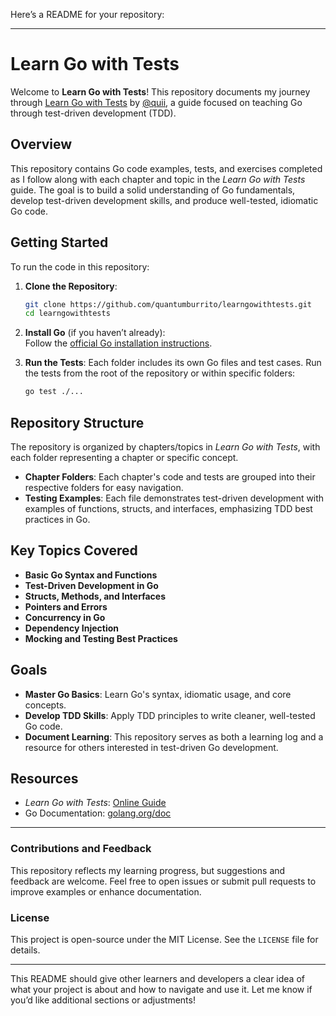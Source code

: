 Here’s a README for your repository:

---

# Learn Go with Tests

Welcome to **Learn Go with Tests**! This repository documents my journey through [Learn Go with Tests](https://quii.gitbook.io/learn-go-with-tests) by [@quii](https://github.com/quii), a guide focused on teaching Go through test-driven development (TDD).

## Overview

This repository contains Go code examples, tests, and exercises completed as I follow along with each chapter and topic in the *Learn Go with Tests* guide. The goal is to build a solid understanding of Go fundamentals, develop test-driven development skills, and produce well-tested, idiomatic Go code.

## Getting Started

To run the code in this repository:

1. **Clone the Repository**:
   ```bash
   git clone https://github.com/quantumburrito/learngowithtests.git
   cd learngowithtests
   ```

2. **Install Go** (if you haven’t already):  
   Follow the [official Go installation instructions](https://golang.org/doc/install).

3. **Run the Tests**:
   Each folder includes its own Go files and test cases. Run the tests from the root of the repository or within specific folders:
   ```bash
   go test ./...
   ```

## Repository Structure

The repository is organized by chapters/topics in *Learn Go with Tests*, with each folder representing a chapter or specific concept.

- **Chapter Folders**: Each chapter's code and tests are grouped into their respective folders for easy navigation.
- **Testing Examples**: Each file demonstrates test-driven development with examples of functions, structs, and interfaces, emphasizing TDD best practices in Go.

## Key Topics Covered

- **Basic Go Syntax and Functions**
- **Test-Driven Development in Go**
- **Structs, Methods, and Interfaces**
- **Pointers and Errors**
- **Concurrency in Go**
- **Dependency Injection**
- **Mocking and Testing Best Practices**

## Goals

- **Master Go Basics**: Learn Go's syntax, idiomatic usage, and core concepts.
- **Develop TDD Skills**: Apply TDD principles to write cleaner, well-tested Go code.
- **Document Learning**: This repository serves as both a learning log and a resource for others interested in test-driven Go development.

## Resources

- *Learn Go with Tests*: [Online Guide](https://quii.gitbook.io/learn-go-with-tests)
- Go Documentation: [golang.org/doc](https://golang.org/doc)

---

### Contributions and Feedback

This repository reflects my learning progress, but suggestions and feedback are welcome. Feel free to open issues or submit pull requests to improve examples or enhance documentation.

### License

This project is open-source under the MIT License. See the `LICENSE` file for details.

---

This README should give other learners and developers a clear idea of what your project is about and how to navigate and use it. Let me know if you’d like additional sections or adjustments!
